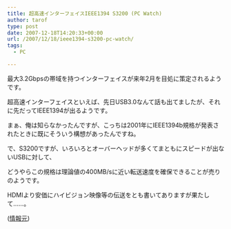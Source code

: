 ```yaml
---
title: 超高速インターフェイスIEEE1394 S3200 (PC Watch)
author: tarof
type: post
date: 2007-12-18T14:20:33+00:00
url: /2007/12/18/ieee1394-s3200-pc-watch/
tags:
  - PC

---
```

最大3.2Gbpsの帯域を持つインターフェイスが来年2月を目処に策定されるようです。
  
超高速インターフェイスといえば、先日USB3.0なんて話も出てましたが、それに先だってIEEE1394が出るようです。
  
まぁ、俺は知らなかったんですが、こっちは2001年にIEEE1394b規格が発表されたときに既にそういう構想があったんですね。
  
で、S3200ですが、いろいろとオーバーヘッドが多くてまともにスピードが出ないUSBに対して、
  
どうやらこの規格は理論値の400MB/sに近い転送速度を確保できることが売りのようです。
  
HDMIより安価にハイビジョン映像等の伝送をとも書いてありますが果たして……。

([情報元][1])

 [1]: http://pc.watch.impress.co.jp/docs/2007/1218/1394ta.htm